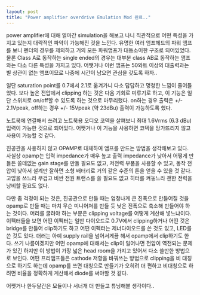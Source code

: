 ```yaml
---
layout: post
title: "Power amplifier overdrive Emulation Mod 완료.."
---
```



power amplifier에 대해 얼마간 simulation을 해보고 나니 직관적으로 어떤 특성을 가지고 있는지 대략적인 파악이 가능해진 것을 느낀다. 유명한 여러 앰프헤드의 파워 앰프를 보니 펜더의 경우를 제외하고 거의 모든 파워앰프가 대동소이한 구조로 되어있었다. 물론 Class A로 동작하는 single ended의 경우는 대부분 class AB로 동작하는 앰프와는 다소 다른 특성을 가지고 있다. 어쨋거나 이런 앰프는 50와트 이상의 대출력과는 별 상관이 없는 앰프이므로 나중에 시간이 남으면 관심을 갖도록 하자..

일단 saturation point를 0.7에서 2.1로 옮겨가니 다소 답답하고 멍청한 느낌이 줄어들었다. 보다 높은 전압에서 clipping 하는 것은 다음 기회로 미루기로 하고, 이 기능은 일단 스위치로 on/off할 수 있도록 하는 것으로 마무리했다. on하는 경우 출력은 +/- 2.1Vpeak, off하는 경우 +/- 15Vpeak (약 23dBu) 출력이 가능하도록 했다.

노트북에 연결해서 쓰려고 노트북용 오디오 코덱을 살펴보니 최대 1.6Vrms (6.3 dBu) 입력이 가능한 것으로 되어있다. 어쨋거나 이 기능을 사용하면 코덱을 망가뜨리지 않고 사용이 가능할 것 같다.

진공관을 사용하지 않고 OPAMP로 대체하여 앰프를 만드는 방법을 생각해보고 있다. 사실상 opamp는 입력 impedance가 매우 높고 출력 impedance가 낮아서 어떻게 만들든 쓸데없는 gain stage를 만들 필요도 없고, 저전력 부품을 사용할 수 있고, 동작 전압이 낮아서 설계만 잘하면 소형 배터리로 거의 같은 수준의 톤을 얻을 수 있을 것 같다. 고압을 쓰느라 무겁고 비싼 전원 트랜스를 쓸 필요도 없고 히터를 켜놓느라 괜한 전력을 낭비할 필요도 없다.

다만 좀 걱정이 되는 것은, 진공관으로 만들 때는 엄청나게 큰 진폭으로 만들어질 것을 opamp로 만들 때는 마치 무슨 미니어쳐를 만들 듯 낮은 진폭으로 축소해 만들어야 하는 것이다. 머리를 굴려야 하는 부분은 clipping voltage를 어떻게 계산해 넣느냐이다. 이펙터들을 보면 어떤 이펙터는 일반 다이오드로 0.7V에서 clipping하거나 어떤 것은 bridge를 만들어 clip하기도 하고 어떤 이펙터는 제너다이오드를 쓴 것도 있고, LED를 쓴 것도 있다. 더러는 아예 supply rail을 넘어서게끔 해서 opamp에서 clip하기도 한다. 쓰기 나름이겠지만 어떤 opamp에 대해서는 clip이 일어나면 전압이 역전되는 문제가 있긴 하지만 이 방법이 가장 넓은 head room을 가지고 있어서 다소 쓸만한 방법으로 보인다. 어떤 프리앰프들은 cathode 저항을 바꿔쓰는 방법으로 clipping을 비 대칭으로 하기도 하는데 opamp를 쓰면 대칭으로 만들기가 오히려 더 편하고 비대칭으로 하려면 비율을 정확하게 계산해서 diode를 써야할 것 같다. 

어쨋거나 한두달간은 모듈이나 서너개 더 만들고 튜닝해볼 생각이다..



